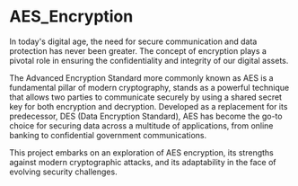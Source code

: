 # AES_Encryption

In today's digital age, the need for secure communication and data protection has never been greater. The concept of encryption plays a pivotal role in ensuring the confidentiality and integrity of our digital assets.

The Advanced Encryption Standard more commonly known as AES is a fundamental pillar of modern cryptography, stands as a powerful technique that allows two parties to communicate securely by using a shared secret key for both encryption and decryption.
Developed as a replacement for its predecessor, DES (Data Encryption Standard), AES has become the go-to choice for securing data across a multitude of applications, from online banking to confidential government communications.

This project embarks on an exploration of AES encryption, its strengths against modern cryptographic attacks, and its adaptability in the face of evolving security challenges.
